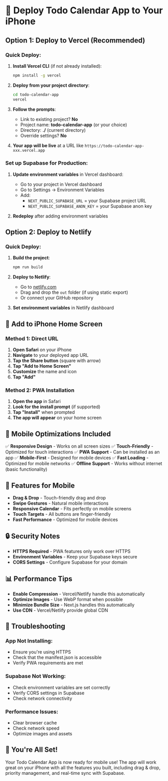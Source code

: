 # 📱 Deploy Todo Calendar App to Your iPhone

## Option 1: Deploy to Vercel (Recommended)

### Quick Deploy:
1. **Install Vercel CLI** (if not already installed):
   ```bash
   npm install -g vercel
   ```

2. **Deploy from your project directory**:
   ```bash
   cd todo-calendar-app
   vercel
   ```

3. **Follow the prompts**:
   - Link to existing project? **No**
   - Project name: **todo-calendar-app** (or your choice)
   - Directory: **./** (current directory)
   - Override settings? **No**

4. **Your app will be live** at a URL like `https://todo-calendar-app-xxx.vercel.app`

### Set up Supabase for Production:
1. **Update environment variables** in Vercel dashboard:
   - Go to your project in Vercel dashboard
   - Go to Settings → Environment Variables
   - Add:
     - `NEXT_PUBLIC_SUPABASE_URL` = your Supabase project URL
     - `NEXT_PUBLIC_SUPABASE_ANON_KEY` = your Supabase anon key

2. **Redeploy** after adding environment variables

## Option 2: Deploy to Netlify

### Quick Deploy:
1. **Build the project**:
   ```bash
   npm run build
   ```

2. **Deploy to Netlify**:
   - Go to [netlify.com](https://netlify.com)
   - Drag and drop the `out` folder (if using static export)
   - Or connect your GitHub repository

3. **Set environment variables** in Netlify dashboard

## 📱 Add to iPhone Home Screen

### Method 1: Direct URL
1. **Open Safari** on your iPhone
2. **Navigate** to your deployed app URL
3. **Tap the Share button** (square with arrow)
4. **Tap "Add to Home Screen"**
5. **Customize** the name and icon
6. **Tap "Add"**

### Method 2: PWA Installation
1. **Open the app** in Safari
2. **Look for the install prompt** (if supported)
3. **Tap "Install"** when prompted
4. **The app will appear** on your home screen

## 🔧 Mobile Optimizations Included

✅ **Responsive Design** - Works on all screen sizes
✅ **Touch-Friendly** - Optimized for touch interactions
✅ **PWA Support** - Can be installed as an app
✅ **Mobile-First** - Designed for mobile devices
✅ **Fast Loading** - Optimized for mobile networks
✅ **Offline Support** - Works without internet (basic functionality)

## 🚀 Features for Mobile

- **Drag & Drop** - Touch-friendly drag and drop
- **Swipe Gestures** - Natural mobile interactions
- **Responsive Calendar** - Fits perfectly on mobile screens
- **Touch Targets** - All buttons are finger-friendly
- **Fast Performance** - Optimized for mobile devices

## 🔒 Security Notes

- **HTTPS Required** - PWA features only work over HTTPS
- **Environment Variables** - Keep your Supabase keys secure
- **CORS Settings** - Configure Supabase for your domain

## 📊 Performance Tips

- **Enable Compression** - Vercel/Netlify handle this automatically
- **Optimize Images** - Use WebP format when possible
- **Minimize Bundle Size** - Next.js handles this automatically
- **Use CDN** - Vercel/Netlify provide global CDN

## 🐛 Troubleshooting

### App Not Installing:
- Ensure you're using HTTPS
- Check that the manifest.json is accessible
- Verify PWA requirements are met

### Supabase Not Working:
- Check environment variables are set correctly
- Verify CORS settings in Supabase
- Check network connectivity

### Performance Issues:
- Clear browser cache
- Check network speed
- Optimize images and assets

## 🎉 You're All Set!

Your Todo Calendar App is now ready for mobile use! The app will work great on your iPhone with all the features you built, including drag & drop, priority management, and real-time sync with Supabase.


